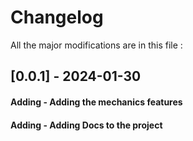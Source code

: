 # Changelog  

All the major modifications are in this file :  

## [0.0.1] - 2024-01-30

#### Adding - Adding the mechanics features
#### Adding - Adding Docs to the project
